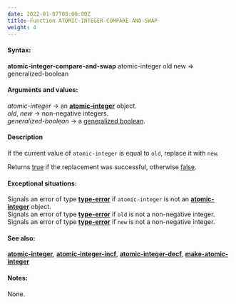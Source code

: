 ```yaml
---
date: 2022-01-07T08:00:00Z
title: Function ATOMIC-INTEGER-COMPARE-AND-SWAP
weight: 4
---
```


#### Syntax:

**atomic-integer-compare-and-swap** atomic-integer old new => generalized-boolean

#### Arguments and values:

*atomic-integer* -> an [**atomic-integer**](../atomic-integer)
object.\
*old*, *new* -> non-negative integers.\
*generalized-boolean* -> a [generalized
boolean](http://www.lispworks.com/documentation/HyperSpec/Body/26_glo_g.htm#generalized_boolean).

#### Description

If the current value of `atomic-integer` is equal to `old`, replace it
with `new`.

Returns
[true](http://www.lispworks.com/documentation/HyperSpec/Body/26_glo_t.htm#true)
if the replacement was successful, otherwise
[false](http://www.lispworks.com/documentation/HyperSpec/Body/26_glo_f.htm#false).

#### Exceptional situations:

Signals an error of type
[**type-error**](http://www.lispworks.com/documentation/HyperSpec/Body/e_tp_err.htm#type-error)
if `atomic-integer` is not an [**atomic-integer**](../atomic-integer)
object.\
Signals an error of type
[**type-error**](http://www.lispworks.com/documentation/HyperSpec/Body/e_tp_err.htm#type-error)
if `old` is not a non-negative integer.\
Signals an error of type
[**type-error**](http://www.lispworks.com/documentation/HyperSpec/Body/e_tp_err.htm#type-error)
if `new` is not a non-negative integer.

#### See also:

[**atomic-integer**](../atomic-integer),
[**atomic-integer-incf**](../atomic-integer-incf),
[**atomic-integer-decf**](../atomic-integer-decf),
[**make-atomic-integer**](../make-atomic-integer)

#### Notes:

None.
